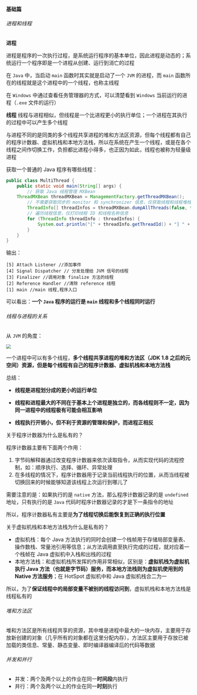#### 基础篇

###### 进程和线程

**进程**

进程是程序的一次执行过程，是系统运行程序的基本单位，因此进程是动态的；系统运行一个程序即是一个进程从创建、运行到消亡的过程

在 `Java` 中，当启动 `main` 函数时其实就是启动了一个 `JVM` 的进程，而 `main` 函数所在的线程就是这个进程中的一个线程，也称主线程

在 `Windows` 中通过查看任务管理器的方式，可以清楚看到 `Windows` 当前运行的进程（`.exe` 文件的运行）

**线程**
线程与进程相似，但线程是一个比进程更小的执行单位；一个进程在其执行的过程中可以产生多个线程

与进程不同的是同类的多个线程共享进程的堆和方法区资源，但每个线程都有自己的程序计数器、虚拟机栈和本地方法栈，所以在系统在产生一个线程，或是在各个线程之间作切换工作，负担都比进程小得多，也正因为如此，线程也被称为轻量级进程

获取一个普通的 Java 程序有哪些线程：

```java
public class MultiThread {
	public static void main(String[] args) {
		// 获取 Java 线程管理 MXBean
	ThreadMXBean threadMXBean = ManagementFactory.getThreadMXBean();
		// 不需要获取同步的 monitor 和 synchronizer 信息，仅获取线程和线程堆栈信息
		ThreadInfo[] threadInfos = threadMXBean.dumpAllThreads(false, false);
		// 遍历线程信息，仅打印线程 ID 和线程名称信息
		for (ThreadInfo threadInfo : threadInfos) {
			System.out.println("[" + threadInfo.getThreadId() + "] " + threadInfo.getThreadName());
		}
	}
}

```

输出：

```
[5] Attach Listener //添加事件
[4] Signal Dispatcher // 分发处理给 JVM 信号的线程
[3] Finalizer //调用对象 finalize 方法的线程
[2] Reference Handler //清除 reference 线程
[1] main //main 线程,程序入口
```

可以看出：**一个 `Java` 程序的运行是 `main` 线程和多个线程同时运行**

###### 线程与进程的关系

从 `JVM` 的角度：

<img src="E:\github\note_imgs\Java运行时数据区域JDK1.8.dbbe1f77.png" style="zoom:80%;" />

一个进程中可以有多个线程，**多个线程共享进程的堆和方法区（JDK 1.8 之后的元空间）资源，但是每个线程有自己的程序计数器、虚拟机栈和本地方法栈**

总结：

- **线程是进程划分成的更小的运行单位**

- **线程和进程最大的不同在于基本上个进程是独立的，而各线程则不一定，因为同一进程中的线程极有可能会相互影响**

- **线程执行开销小，但不利于资源的管理和保护，而进程正相反**



关于程序计数器为什么是私有的？

程序计数器主要有下面两个作用：

1. 字节码解释器通过改变程序计数器来依次读取指令，从而实现代码的流程控制，如：顺序执行、选择、循环、异常处理
2. 在多线程的情况下，程序计数器用于记录当前线程执行的位置，从而当线程被切换回来的时候能够知道该线程上次运行到哪儿了 

需要注意的是：如果执行的是 `native` 方法，那么程序计数器记录的是 `undefined` 地址，只有执行的是 `Java` 代码时程序计数器记录的才是下一条指令的地址

所以，程序计数器私有主要是**为了线程切换后能恢复到正确的执行位置**



关于虚拟机栈和本地方法栈为什么是私有的？

- 虚拟机栈：每个 Java 方法执行的同时会创建一个栈帧用于存储局部变量表、操作数栈、常量池引用等信息；从方法调用直至执行完成的过程，就对应着一个栈帧在 Java 虚拟机中入栈和出栈的过程
- 本地方法栈：和虚拟机栈所发挥的作用非常相似，区别是：**虚拟机栈为虚拟机执行 Java 方法（也就是字节码）服务，而本地方法栈则为虚拟机使用到的 Native 方法服务**；在 HotSpot 虚拟机中和 Java 虚拟机栈合二为一

所以，为了**保证线程中的局部变量不被别的线程访问到**，虚拟机栈和本地方法栈是线程私有的

###### 堆和方法区

堆和方法区是所有线程共享的资源，其中堆是进程中最大的一块内存，主要用于存放新创建的对象（几乎所有的对象都在这里分配内存），方法区主要用于存放已被加载的类信息、常量、静态变量、即时编译器编译后的代码等数据

###### 并发和并行

- 并发：两个及两个以上的作业在同一**时间段**内执行
- 并行：两个及两个以上的作业在同一**时刻**执行